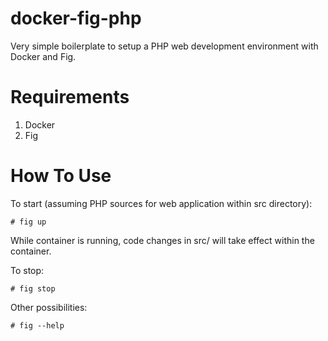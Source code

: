 docker-fig-php
==============

Very simple boilerplate to setup a PHP web development environment with Docker and Fig.

Requirements
============

1. Docker
2. Fig

How To Use
==========

To start (assuming PHP sources for web application within src directory):

    # fig up

While container is running, code changes in src/ will take effect within the container.

To stop: 

    # fig stop

Other possibilities:

    # fig --help